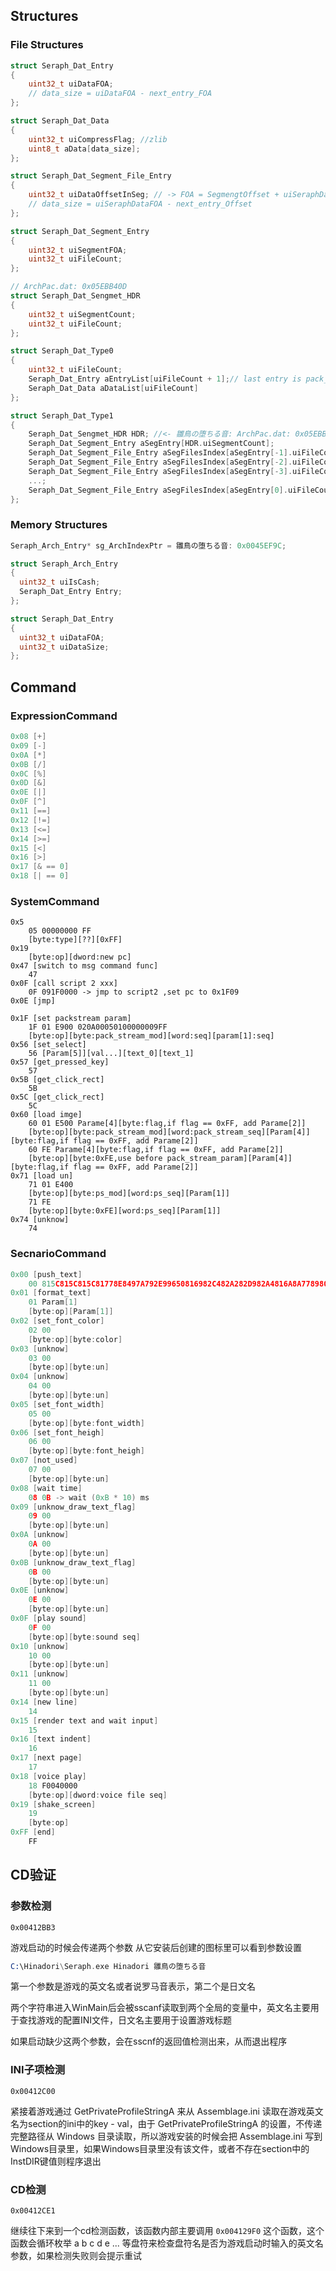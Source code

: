 ## Structures

### File Structures

```c
struct Seraph_Dat_Entry
{
	uint32_t uiDataFOA;
    // data_size = uiDataFOA - next_entry_FOA
};

struct Seraph_Dat_Data
{
	uint32_t uiCompressFlag; //zlib
	uint8_t aData[data_size];
};

struct Seraph_Dat_Segment_File_Entry
{
    uint32_t uiDataOffsetInSeg; // -> FOA = SegmengtOffset + uiSeraphDataOffsetInSeg
    // data_size = uiSeraphDataFOA - next_entry_Offset
};

struct Seraph_Dat_Segment_Entry
{
    uint32_t uiSegmentFOA;
    uint32_t uiFileCount;
};

// ArchPac.dat: 0x05EBB40D
struct Seraph_Dat_Sengmet_HDR
{
    uint32_t uiSegmentCount;
    uint32_t uiFileCount;
};

struct Seraph_Dat_Type0
{
	uint32_t uiFileCount;
	Seraph_Dat_Entry aEntryList[uiFileCount + 1];// last entry is pack_file_size - 1
	Seraph_Dat_Data aDataList[uiFileCount]
};

struct Seraph_Dat_Type1
{
    Seraph_Dat_Sengmet_HDR HDR; //<- 雛鳥の堕ちる音: ArchPac.dat: 0x05EBB40D
    Seraph_Dat_Segment_Entry aSegEntry[HDR.uiSegmentCount];
    Seraph_Dat_Segment_File_Entry aSegFilesIndex[aSegEntry[-1].uiFileCount +1];
    Seraph_Dat_Segment_File_Entry aSegFilesIndex[aSegEntry[-2].uiFileCount + 1];
    Seraph_Dat_Segment_File_Entry aSegFilesIndex[aSegEntry[-3].uiFileCount + 1];
    ...;
    Seraph_Dat_Segment_File_Entry aSegFilesIndex[aSegEntry[0].uiFileCount + 1]
};
```

### Memory Structures

```c
Seraph_Arch_Entry* sg_ArchIndexPtr = 雛鳥の堕ちる音: 0x0045EF9C;

struct Seraph_Arch_Entry
{
  uint32_t uiIsCash;
  Seraph_Dat_Entry Entry;
};

struct Seraph_Dat_Entry
{
  uint32_t uiDataFOA;
  uint32_t uiDataSize;
};
```

## Command

### ExpressionCommand

```c
0x08 [+]
0x09 [-]
0x0A [*]
0x0B [/]
0x0C [%]
0x0D [&]
0x0E [|]
0x0F [^]
0x11 [==]
0x12 [!=]
0x13 [<=]
0x14 [>=]
0x15 [<]
0x16 [>]
0x17 [& == 0]
0x18 [| == 0]
```

### SystemCommand

```
0x5
	05 00000000 FF
	[byte:type][??][0xFF]
0x19 
    [byte:op][dword:new pc]
0x47 [switch to msg command func]
    47
0x0F [call script 2 xxx]
    0F 091F0000 -> jmp to script2 ,set pc to 0x1F09
0x0E [jmp]
    
0x1F [set packstream param]
    1F 01 E900 020A00050100000009FF
    [byte:op][byte:pack_stream_mod][word:seq][param[1]:seq]
0x56 [set_select]
	56 [Param[5]][val...][text_0][text_1]
0x57 [get_pressed_key]
	57
0x5B [get_click_rect]
	5B
0x5C [get_click_rect]
	5C
0x60 [load imge]
    60 01 E500 Parame[4][byte:flag,if flag == 0xFF, add Parame[2]]
    [byte:op][byte:pack_stream_mod][word:pack_stream_seq][Param[4]][byte:flag,if flag == 0xFF, add Parame[2]]
    60 FE Parame[4][byte:flag,if flag == 0xFF, add Parame[2]]
    [byte:op][byte:0xFE,use before pack_stream_param][Param[4]][byte:flag,if flag == 0xFF, add Parame[2]]
0x71 [load un]
    71 01 E400
    [byte:op][byte:ps_mod][word:ps_seq][Param[1]]
    71 FE 
    [byte:op][byte:0xFE][word:ps_seq][Param[1]]
0x74 [unknow]
    74
```

### SecnarioCommand

```c
0x00 [push_text]
    00 815C815C815C81778E8497A792E99650816982C482A282D982A4816A8A778980817800
0x01 [format_text]
    01 Param[1]
    [byte:op][Param[1]]
0x02 [set_font_color]
    02 00
    [byte:op][byte:color]
0x03 [unknow]
    03 00
    [byte:op][byte:un]
0x04 [unknow]
    04 00
    [byte:op][byte:un]
0x05 [set_font_width]
    05 00
    [byte:op][byte:font_width]
0x06 [set_font_heigh]
    06 00
    [byte:op][byte:font_heigh]
0x07 [not_used]
    07 00
    [byte:op][byte:un]
0x08 [wait time]
    08 0B -> wait (0xB * 10) ms
0x09 [unknow_draw_text_flag]
    09 00
    [byte:op][byte:un]
0x0A [unknow]
    0A 00
    [byte:op][byte:un]
0x0B [unknow_draw_text_flag]
    0B 00
    [byte:op][byte:un]
0x0E [unknow]
    0E 00
    [byte:op][byte:un]
0x0F [play sound]
    0F 00
    [byte:op][byte:sound seq]
0x10 [unknow]
    10 00
    [byte:op][byte:un]
0x11 [unknow]
    11 00
    [byte:op][byte:un]
0x14 [new line]
    14
0x15 [render text and wait input]
    15
0x16 [text indent]
    16
0x17 [next page]
    17
0x18 [voice play]
    18 F0040000
    [byte:op][dword:voice file seq]
0x19 [shake_screen]
    19
    [byte:op]
0xFF [end]
    FF
```



## CD验证

### 参数检测

`0x00412BB3`

游戏启动的时候会传递两个参数
从它安装后创建的图标里可以看到参数设置

```asm
C:\Hinadori\Seraph.exe Hinadori 雛鳥の堕ちる音
```

第一个参数是游戏的英文名或者说罗马音表示，第二个是日文名

两个字符串进入WinMain后会被sscanf读取到两个全局的变量中，英文名主要用于查找游戏的配置INI文件，日文名主要用于设置游戏标题

如果启动缺少这两个参数，会在sscnf的返回值检测出来，从而退出程序

### INI子项检测

`0x00412C00`

紧接着游戏通过 GetPrivateProfileStringA 来从 Assemblage.ini 读取在游戏英文名为section的ini中的key - val，由于 GetPrivateProfileStringA 的设置，不传递完整路径从 Windows 目录读取，所以游戏安装的时候会把 Assemblage.ini 写到Windows目录里，如果Windows目录里没有该文件，或者不存在section中的InstDIR键值则程序退出

### CD检测

`0x00412CE1`

继续往下来到一个cd检测函数，该函数内部主要调用 `0x004129F0` 这个函数，这个函数会循环枚举 a b c d e ... 等盘符来检查盘符名是否为游戏启动时输入的英文名参数，如果检测失败则会提示重试